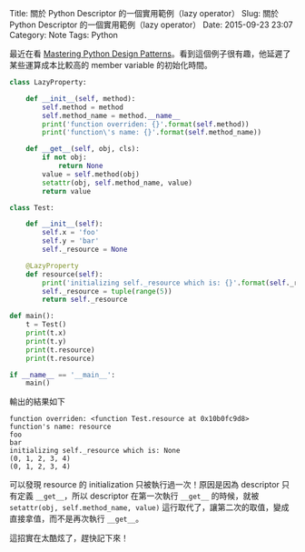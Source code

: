 Title: 關於 Python Descriptor 的一個實用範例（lazy operator）
Slug: 關於 Python Descriptor 的一個實用範例（lazy operator）
Date: 2015-09-23 23:07
Category: Note
Tags: Python

最近在看 [Mastering Python Design Patterns](http://www.tenlong.com.tw/items/9864340417?item_id=1006942)。看到這個例子很有趣，他延遲了某些運算成本比較高的 member variable 的初始化時間。

```python
class LazyProperty:

    def __init__(self, method):
        self.method = method
        self.method_name = method.__name__
        print('function overriden: {}'.format(self.method))
        print('function\'s name: {}'.format(self.method_name))

    def __get__(self, obj, cls):
        if not obj:
            return None
        value = self.method(obj)
        setattr(obj, self.method_name, value)
        return value

class Test:

    def __init__(self):
        self.x = 'foo'
        self.y = 'bar'
        self._resource = None

    @LazyProperty
    def resource(self):
        print('initializing self._resource which is: {}'.format(self._resource))
        self._resource = tuple(range(5))
        return self._resource

def main():
    t = Test()
    print(t.x)
    print(t.y)
    print(t.resource)
    print(t.resource)

if __name__ == '__main__':
    main()
```

輸出的結果如下

```shell
function overriden: <function Test.resource at 0x10b0fc9d8>
function's name: resource
foo
bar
initializing self._resource which is: None
(0, 1, 2, 3, 4)
(0, 1, 2, 3, 4)
```

可以發現 resource 的 initialization 只被執行過一次！原因是因為 descriptor 只有定義 `__get__`，所以 descriptor 在第一次執行 `__get__` 的時候，就被 `setattr(obj, self.method_name, value)` 這行取代了，讓第二次的取值，變成直接拿值，而不是再次執行 `__get__`。

這招實在太酷炫了，趕快記下來！

